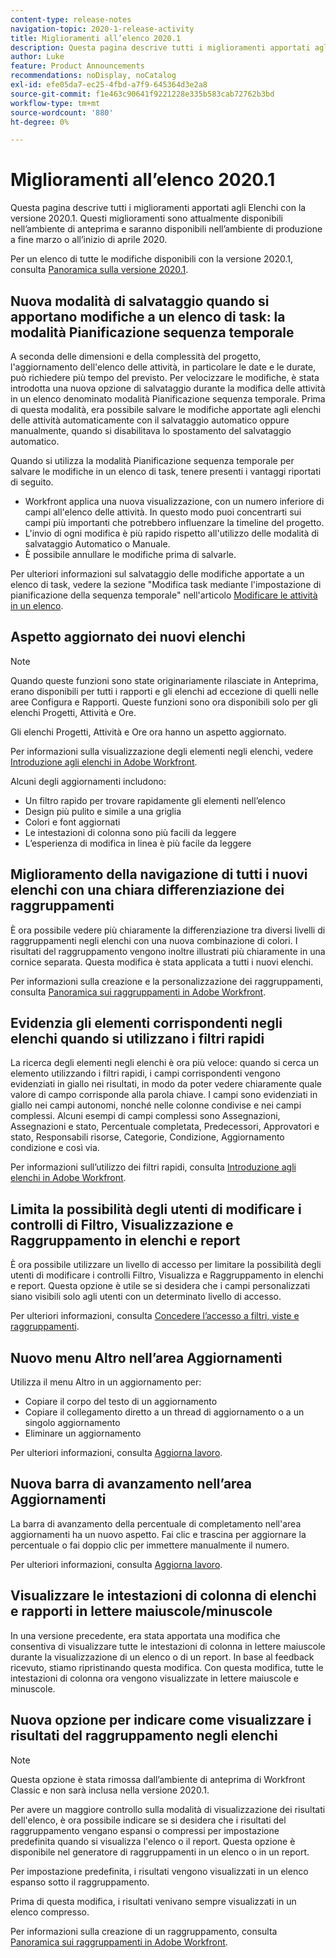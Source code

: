 ```yaml
---
content-type: release-notes
navigation-topic: 2020-1-release-activity
title: Miglioramenti all’elenco 2020.1
description: Questa pagina descrive tutti i miglioramenti apportati agli Elenchi con la versione 2020.1. Questi miglioramenti sono attualmente disponibili nell’ambiente di anteprima e saranno disponibili nell’ambiente di produzione a fine marzo o all’inizio di aprile 2020.
author: Luke
feature: Product Announcements
recommendations: noDisplay, noCatalog
exl-id: efe05da7-ec25-4fbd-a7f9-645364d3e2a8
source-git-commit: f1e463c90641f9221228e335b583cab72762b3bd
workflow-type: tm+mt
source-wordcount: '880'
ht-degree: 0%

---
```


# Miglioramenti all’elenco 2020.1

Questa pagina descrive tutti i miglioramenti apportati agli Elenchi con la versione 2020.1. Questi miglioramenti sono attualmente disponibili nell’ambiente di anteprima e saranno disponibili nell’ambiente di produzione a fine marzo o all’inizio di aprile 2020.

Per un elenco di tutte le modifiche disponibili con la versione 2020.1, consulta [Panoramica sulla versione 2020.1](../../../product-announcements/product-releases/2020.1-release-activity/2020-1-release-overview.md).

## Nuova modalità di salvataggio quando si apportano modifiche a un elenco di task: la modalità Pianificazione sequenza temporale

A seconda delle dimensioni e della complessità del progetto, l&#39;aggiornamento dell&#39;elenco delle attività, in particolare le date e le durate, può richiedere più tempo del previsto. Per velocizzare le modifiche, è stata introdotta una nuova opzione di salvataggio durante la modifica delle attività in un elenco denominato modalità Pianificazione sequenza temporale. Prima di questa modalità, era possibile salvare le modifiche apportate agli elenchi delle attività automaticamente con il salvataggio automatico oppure manualmente, quando si disabilitava lo spostamento del salvataggio automatico.

Quando si utilizza la modalità Pianificazione sequenza temporale per salvare le modifiche in un elenco di task, tenere presenti i vantaggi riportati di seguito.

* Workfront applica una nuova visualizzazione, con un numero inferiore di campi all&#39;elenco delle attività. In questo modo puoi concentrarti sui campi più importanti che potrebbero influenzare la timeline del progetto.
* L&#39;invio di ogni modifica è più rapido rispetto all&#39;utilizzo delle modalità di salvataggio Automatico o Manuale.
* È possibile annullare le modifiche prima di salvarle.

Per ulteriori informazioni sul salvataggio delle modifiche apportate a un elenco di task, vedere la sezione &quot;Modifica task mediante l&#39;impostazione di pianificazione della sequenza temporale&quot; nell&#39;articolo [Modificare le attività in un elenco](../../../manage-work/tasks/manage-tasks/edit-tasks-in-a-list.md).

## Aspetto aggiornato dei nuovi elenchi

>[!NOTE]
>
>Quando queste funzioni sono state originariamente rilasciate in Anteprima, erano disponibili per tutti i rapporti e gli elenchi ad eccezione di quelli nelle aree Configura e Rapporti. Queste funzioni sono ora disponibili solo per gli elenchi Progetti, Attività e Ore.

Gli elenchi Progetti, Attività e Ore ora hanno un aspetto aggiornato.

Per informazioni sulla visualizzazione degli elementi negli elenchi, vedere [Introduzione agli elenchi in Adobe Workfront](../../../workfront-basics/navigate-workfront/use-lists/view-items-in-a-list.md).

Alcuni degli aggiornamenti includono:

* Un filtro rapido per trovare rapidamente gli elementi nell’elenco
* Design più pulito e simile a una griglia
* Colori e font aggiornati
* Le intestazioni di colonna sono più facili da leggere
* L’esperienza di modifica in linea è più facile da leggere

## Miglioramento della navigazione di tutti i nuovi elenchi con una chiara differenziazione dei raggruppamenti

È ora possibile vedere più chiaramente la differenziazione tra diversi livelli di raggruppamenti negli elenchi con una nuova combinazione di colori. I risultati del raggruppamento vengono inoltre illustrati più chiaramente in una cornice separata. Questa modifica è stata applicata a tutti i nuovi elenchi.

Per informazioni sulla creazione e la personalizzazione dei raggruppamenti, consulta [Panoramica sui raggruppamenti in Adobe Workfront](../../../reports-and-dashboards/reports/reporting-elements/groupings-overview.md).

## Evidenzia gli elementi corrispondenti negli elenchi quando si utilizzano i filtri rapidi

La ricerca degli elementi negli elenchi è ora più veloce: quando si cerca un elemento utilizzando i filtri rapidi, i campi corrispondenti vengono evidenziati in giallo nei risultati, in modo da poter vedere chiaramente quale valore di campo corrisponde alla parola chiave. I campi sono evidenziati in giallo nei campi autonomi, nonché nelle colonne condivise e nei campi complessi. Alcuni esempi di campi complessi sono Assegnazioni, Assegnazioni e stato, Percentuale completata, Predecessori, Approvatori e stato, Responsabili risorse, Categorie, Condizione, Aggiornamento condizione e così via.

Per informazioni sull’utilizzo dei filtri rapidi, consulta [Introduzione agli elenchi in Adobe Workfront](../../../workfront-basics/navigate-workfront/use-lists/view-items-in-a-list.md).

## Limita la possibilità degli utenti di modificare i controlli di Filtro, Visualizzazione e Raggruppamento in elenchi e report

È ora possibile utilizzare un livello di accesso per limitare la possibilità degli utenti di modificare i controlli Filtro, Visualizza e Raggruppamento in elenchi e report. Questa opzione è utile se si desidera che i campi personalizzati siano visibili solo agli utenti con un determinato livello di accesso.

Per ulteriori informazioni, consulta [Concedere l’accesso a filtri, viste e raggruppamenti](../../../administration-and-setup/add-users/configure-and-grant-access/grant-access-fvg.md).

## Nuovo menu Altro nell’area Aggiornamenti

Utilizza il menu Altro in un aggiornamento per:

* Copiare il corpo del testo di un aggiornamento
* Copiare il collegamento diretto a un thread di aggiornamento o a un singolo aggiornamento
* Eliminare un aggiornamento

Per ulteriori informazioni, consulta [Aggiorna lavoro](../../../workfront-basics/updating-work-items-and-viewing-updates/update-work.md).

## Nuova barra di avanzamento nell’area Aggiornamenti

La barra di avanzamento della percentuale di completamento nell&#39;area aggiornamenti ha un nuovo aspetto. Fai clic e trascina per aggiornare la percentuale o fai doppio clic per immettere manualmente il numero.

Per ulteriori informazioni, consulta [Aggiorna lavoro](../../../workfront-basics/updating-work-items-and-viewing-updates/update-work.md).

## Visualizzare le intestazioni di colonna di elenchi e rapporti in lettere maiuscole/minuscole

In una versione precedente, era stata apportata una modifica che consentiva di visualizzare tutte le intestazioni di colonna in lettere maiuscole durante la visualizzazione di un elenco o di un report. In base al feedback ricevuto, stiamo ripristinando questa modifica. Con questa modifica, tutte le intestazioni di colonna ora vengono visualizzate in lettere maiuscole e minuscole.

## Nuova opzione per indicare come visualizzare i risultati del raggruppamento negli elenchi

>[!NOTE]
>
>Questa opzione è stata rimossa dall’ambiente di anteprima di Workfront Classic e non sarà inclusa nella versione 2020.1.

Per avere un maggiore controllo sulla modalità di visualizzazione dei risultati dell&#39;elenco, è ora possibile indicare se si desidera che i risultati del raggruppamento vengano espansi o compressi per impostazione predefinita quando si visualizza l&#39;elenco o il report. Questa opzione è disponibile nel generatore di raggruppamenti in un elenco o in un report.

Per impostazione predefinita, i risultati vengono visualizzati in un elenco espanso sotto il raggruppamento.

Prima di questa modifica, i risultati venivano sempre visualizzati in un elenco compresso.

Per informazioni sulla creazione di un raggruppamento, consulta [Panoramica sui raggruppamenti in Adobe Workfront](../../../reports-and-dashboards/reports/reporting-elements/groupings-overview.md).
